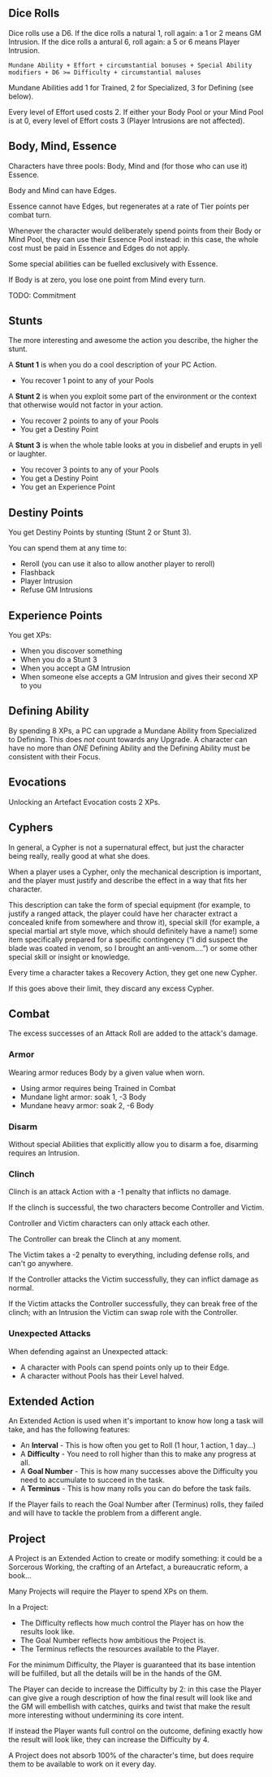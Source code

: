 Dice Rolls
----------

Dice rolls use a D6.
If the dice rolls a natural 1, roll again: a 1 or 2 means GM Intrusion.
If the dice rolls a antural 6, roll again: a 5 or 6 means Player Intrusion.

`Mundane Ability + Effort + circumstantial bonuses + Special Ability modifiers + D6 >= Difficulty + circumstantial maluses`

Mundane Abilities add 1 for Trained, 2 for Specialized, 3 for Defining (see below).

Every level of Effort used costs 2.
If either your Body Pool or your Mind Pool is at 0, every level of Effort costs 3 (Player Intrusions are not affected).


Body, Mind, Essence
-------------------
Characters have three pools: Body, Mind and (for those who can use it) Essence.

Body and Mind can have Edges.

Essence cannot have Edges, but regenerates at a rate of Tier points per combat turn.

Whenever the character would deliberately spend points from their Body or Mind Pool, they can use their Essence Pool instead: in this case, the whole cost must be paid in Essence and Edges do not apply.

Some special abilities can be fuelled exclusively with Essence.

If Body is at zero, you lose one point from Mind every turn.

TODO: Commitment


Stunts
------
The more interesting and awesome the action you describe, the higher the stunt.

A **Stunt 1** is when you do a cool description of your PC Action.
  * You recover 1 point to any of your Pools

A **Stunt 2** is when you exploit some part of the environment or the context that otherwise would not factor in your action.
  * You recover 2 points to any of your Pools
  * You get a Destiny Point

A **Stunt 3** is when the whole table looks at you in disbelief and erupts in yell or laughter.
  * You recover 3 points to any of your Pools
  * You get a Destiny Point
  * You get an Experience Point


Destiny Points
--------------
You get Destiny Points by stunting (Stunt 2 or Stunt 3).

You can spend them at any time to:
  * Reroll (you can use it also to allow another player to reroll)
  * Flashback
  * Player Intrusion
  * Refuse GM Intrusions


Experience Points
-----------------
You get XPs:
  * When you discover something
  * When you do a Stunt 3
  * When you accept a GM Intrusion
  * When someone else accepts a GM Intrusion and gives their second XP to you


Defining Ability
----------------
By spending 8 XPs, a PC can upgrade a Mundane Ability from Specialized to Defining.
This does *not* count towards any Upgrade.
A character can have no more than *ONE* Defining Ability and the Defining Ability must be consistent with their Focus.


Evocations
----------
Unlocking an Artefact Evocation costs 2 XPs.


Cyphers
-------
In general, a Cypher is not a supernatural effect, but just the character being really, really good at what she does.

When a player uses a Cypher, only the mechanical description is important, and the player must justify and describe the effect in a way that fits her character.

This description can take the form of special equipment (for example, to justify a ranged attack, the player could have her character extract a concealed knife from somewhere and throw it), special skill (for example, a special martial art style move, which should definitely have a name!) some item specifically prepared for a specific contingency (“I did suspect the blade was coated in venom, so I brought an anti-venom….”) or some other special skill or insight or knowledge.

Every time a character takes a Recovery Action, they get one new Cypher.

If this goes above their limit, they discard any excess Cypher.


Combat
------

The excess successes of an Attack Roll are added to the attack's damage.

### Armor
Wearing armor reduces Body by a given value when worn.
  - Using armor requires being Trained in Combat
  - Mundane light armor: soak 1, -3 Body
  - Mundane heavy armor: soak 2, -6 Body


### Disarm
Without special Abilities that explicitly allow you to disarm a foe, disarming requires an Intrusion.


### Clinch
Clinch is an attack Action with a -1 penalty that inflicts no damage.

If the clinch is successful, the two characters become Controller and Victim.

Controller and Victim characters can only attack each other.

The Controller can break the Clinch at any moment.

The Victim takes a -2 penalty to everything, including defense rolls, and can't go anywhere.

If the Controller attacks the Victim successfully, they can inflict damage as normal.

If the Victim attacks the Controller successfully, they can break free of the clinch; with an Intrusion the Victim can swap role with the Controller.


### Unexpected Attacks
When defending against an Unexpected attack:
* A character with Pools can spend points only up to their Edge.
* A character without Pools has their Level halved.



Extended Action
---------------

An Extended Action is used when it's important to know how long a task will take, and has the following features:
  * An **Interval** - This is how often you get to Roll (1 hour, 1 action, 1 day...)
  * A **Difficulty** - You need to roll higher than this to make any progress at all.
  * A **Goal Number** - This is how many successes above the Difficulty you need to accumulate to succeed in the task.
  * A **Terminus** - This is how many rolls you can do before the task fails.

If the Player fails to reach the Goal Number after (Terminus) rolls, they failed and will have to tackle the problem from a different angle.


Project
-------

A Project is an Extended Action to create or modify something: it could be a Sorcerous Working, the crafting of an Artefact, a bureaucratic reform, a book...

Many Projects will require the Player to spend XPs on them.

In a Project:
  * The Difficulty reflects how much control the Player has on how the results look like.
  * The Goal Number reflects how ambitious the Project is.
  * The Terminus reflects the resources available to the Player.

For the minimum Difficulty, the Player is guaranteed that its base intention will be fulfilled, but all the details will be in the hands of the GM.

The Player can decide to increase the Difficulty by 2: in this case the Player can give give a rough description of how the final result will look like and the GM will embellish with catches, quirks and twist that make the result more interesting without undermining its core intent.

If instead the Player wants full control on the outcome, defining exactly how the result will look like, they can increase the Difficulty by 4.

A Project does not absorb 100% of the character's time, but does require them to be available to work on it every day.
